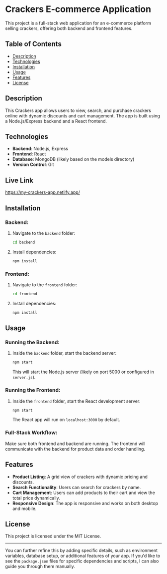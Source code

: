 
# Crackers E-commerce Application

This project is a full-stack web application for an e-commerce platform selling crackers, offering both backend and frontend features.

## Table of Contents
- [Description](#description)
- [Technologies](#technologies)
- [Installation](#installation)
- [Usage](#usage)
- [Features](#features)
- [License](#license)

## Description
This Crackers app allows users to view, search, and purchase crackers online with dynamic discounts and cart management. The app is built using a Node.js/Express backend and a React frontend.

## Technologies
- **Backend**: Node.js, Express
- **Frontend**: React
- **Database**: MongoDB (likely based on the models directory)
- **Version Control**: Git
  
## Live Link
https://my-crackers-app.netlify.app/

## Installation

### Backend:
1. Navigate to the `backend` folder:
    ```bash
    cd backend
    ```
2. Install dependencies:
    ```bash
    npm install
    ```

### Frontend:
1. Navigate to the `frontend` folder:
    ```bash
    cd frontend
    ```
2. Install dependencies:
    ```bash
    npm install
    ```

## Usage

### Running the Backend:
1. Inside the `backend` folder, start the backend server:
    ```bash
    npm start
    ```
   This will start the Node.js server (likely on port 5000 or configured in `server.js`).

### Running the Frontend:
1. Inside the `frontend` folder, start the React development server:
    ```bash
    npm start
    ```
   The React app will run on `localhost:3000` by default.

### Full-Stack Workflow:
Make sure both frontend and backend are running. The frontend will communicate with the backend for product data and order handling.

## Features
- **Product Listing**: A grid view of crackers with dynamic pricing and discounts.
- **Search Functionality**: Users can search for crackers by name.
- **Cart Management**: Users can add products to their cart and view the total price dynamically.
- **Responsive Design**: The app is responsive and works on both desktop and mobile.

## License
This project is licensed under the MIT License.

---

You can further refine this by adding specific details, such as environment variables, database setup, or additional features of your app. If you'd like to see the `package.json` files for specific dependencies and scripts, I can also guide you through them manually.
